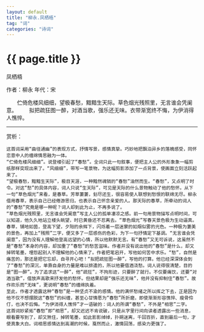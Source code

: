 ```yaml
---
layout: default
title: "柳永.凤栖梧"
tag: "词"
categories: "诗词"
---
```


# {{ page.title }}


凤栖梧

作者：柳永 年代：宋

　　伫倚危楼风细细，望极春愁，黯黯生天际。草色烟光残照里，无言谁会凭阑意。 
　　拟把疏狂图一醉，对酒当歌，强乐还无味。衣带渐宽终不悔，为伊消得人憔悴。 

**************

赏析：

	这首词采用“曲径通幽”的表现方式，抒情写景，感情真挚。巧妙地把飘泊异乡的落魄感受，同怀恋意中人的缠绵情思融为一体。 
	“伫倚危楼风细细”。说登楼引起了“春愁”。全词只此一句叙事，便把主人公的外形象象一幅剪纸那样突现出来了。“风细细”，带写一笔景物，为这幅剪影添加了一点背景，使画面立刻活跃起来了。 
	“望极春愁，黯黯生天际”，极目天涯，一种黯然魂销的“春愁”油然而生。“春愁”，又点明了时令。对这“愁”的具体内容，词人只说“生天际”，可见是天际的什么景物触动了他的愁怀。从下一句“草色烟光”来看，是春草。芳草萋萋，刬尽还生，很容易使人联想到愁恨的联绵无尽。柳永借用春草，表示自己已经倦游思归，也表示自己怀念亲爱的人。那天际的春草，所牵动的词人的“春愁”究竟是哪一种呢？词人却到此为止，不再多说了。 
	“草色烟光残照里，无言谁会凭阑意”写主人公的孤单凄凉之感。前一句用景物描写点明时间，可以知道，他久久地站立楼头眺望，时已黄昏还不忍离去。“草色烟光”写春天景色极为生动逼真。春草，铺地如茵，登高下望，夕阳的余辉下，闪烁着一层迷蒙的如烟似雾的光色。一种极为萋美的景色，再加上“残照”二字，便又多了一层感伤的色彩，为下一句抒情定下基调。“无言谁会凭阑意”，因为没有人理解他登高远望的心情，所以他默默无言。有“春愁”又无可诉说，这虽然不是“春愁”本身的内容，却加重了“春愁”的愁苦滋味。作者并没有说出他的“春愁”是什么，却又掉转笔墨，埋怨起别人不理解他的心情来了。作者把笔宕开，写他如何苦中求乐。“愁”，自然是痛苦的，那还是把它忘却，自寻开心吧！“拟把疏狂图一醉”，写他的打算。他已经深深体会到了“春愁”的深沉，单靠自身的力量是难以排遣的，所以他要借酒浇愁。词人说得很清楚，目的是“图一醉”。为了追求这“一醉”，他“疏狂”，不拘形迹，只要醉了就行。不仅要痛饮，还要“对酒当歌”，借放声高歌来抒发他的愁怀。但结果却是“强乐还无味”，他并没有抑制住“春愁”。故作欢乐而“无味”，更说明“春愁”的缠绵执着。 
	至此，作者才透露这种“春愁”是一种坚贞不渝的感情。他的满怀愁绪之所以挥之下去，正是因为他不仅不想摆脱这“春愁”的纠缠，甚至心甘情愿为“春愁”所折磨，即使渐渐形容憔悴、瘦骨伶仃，也决不后悔。“为伊消得人憔悴”才一语破的：词人的所谓“春愁”，不外是“相思”二字。 
	这首词妙紧拓“春愁”即“相思”，却又迟迟不肯说破，只是从字里行间向读者透露出一些消息，眼看要写到了，却又煞住，掉转笔墨，如此影影绰绰，扑朔迷离，千回百折，直到最后一句，才使真象大白。词相思感情达到高潮的时候，戛然而止，激情回荡，感染力更强了。